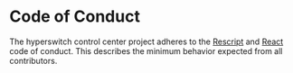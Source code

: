 # Code of Conduct

The hyperswitch control center project adheres to the [Rescript](https://rescript-lang.org/community/code-of-conduct) and
[React](https://github.com/facebook/react/blob/main/CODE_OF_CONDUCT.md) code of conduct.
This describes the minimum behavior expected from all contributors.

